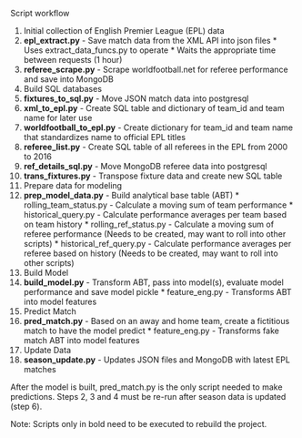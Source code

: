 Script workflow

1. Initial collection of English Premier League (EPL) data
  1. **epl_extract.py** - Save match data from the XML API into json files
    * Uses extract_data_funcs.py to operate
    * Waits the appropriate time between requests (1 hour)
  2. **referee_scrape.py** - Scrape worldfootball.net for referee performance and save into MongoDB
2. Build SQL databases
  1. **fixtures_to_sql.py** - Move JSON match data into postgresql
  2. **xml_to_epl.py** - Create SQL table and dictionary of team_id and team name for later use
  3. **worldfootball_to_epl.py** - Create dictionary for team_id and team name that standardizes name to official EPL titles
  4. **referee_list.py** - Create SQL table of all referees in the EPL from 2000 to 2016
  5. **ref_details_sql.py** - Move MongoDB referee data into postgresql
  6. **trans_fixtures.py** - Transpose fixture data and create new SQL table
3. Prepare data for modeling
  1. **prep_model_data.py** - Build analytical base table (ABT)
    * rolling_team_status.py - Calculate a moving sum of team performance
    * historical_query.py - Calculate performance averages per team based on team history
    * rolling_ref_status.py - Calculate a moving sum of referee performance (Needs to be created, may want to roll into other scripts)
    * historical_ref_query.py - Calculate performance averages per referee based on history (Needs to be created, may want to roll into other scripts)
4. Build Model
  1. **build_model.py** - Transform ABT, pass into model(s), evaluate model performance and save model pickle
    * feature_eng.py - Transforms ABT into model features
5. Predict Match
  1. **pred_match.py** - Based on an away and home team, create a fictitious match to have the model predict
    * feature_eng.py - Transforms fake match ABT into model features
6. Update Data
  1. **season_update.py** - Updates JSON files and MongoDB with latest EPL matches

After the model is built, pred_match.py is the only script needed to make predictions. Steps 2, 3 and 4 must be re-run after season data is updated (step 6).

Note: Scripts only in bold need to be executed to rebuild the project.
